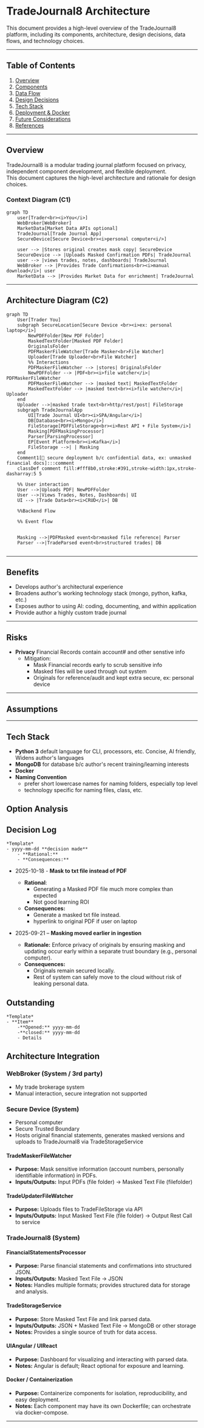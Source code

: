 # TradeJournal8 Architecture

This document provides a high-level overview of the TradeJournal8 platform, including its components, architecture, design decisions, data flows, and technology choices.

---

## Table of Contents

1. [Overview](#overview)
2. [Components](#components)
3. [Data Flow](#data-flow)
4. [Design Decisions](#design-decisions)
5. [Tech Stack](#tech-stack)
6. [Deployment & Docker](#deployment--docker)
7. [Future Considerations](#future-considerations)
8. [References](#references)

---

## Overview

TradeJournal8 is a modular trading journal platform focused on privacy, independent component development, and flexible deployment.  
This document captures the high-level architecture and rationale for design choices.

### Context Diagram (C1)
```mermaid
graph TD
    user[Trader<br><i>You</i>]
    WebBroker[WebBroker]
    MarketData[Market Data APIs optional]
    TradeJournal[Trade Journal App]
    SecureDevice[Secure Device<br><i>personal computer<i/>]

    user --> |Stores original creates mask copy| SecureDevice
    SecureDevice --> |Uploads Masked Confirmation PDFs| TradeJournal
    user --> |views trades, notes, dashboards| TradeJournal
    WebBroker --> |Provides Trade Confirmations<br><i>manual download</i>| user
    MarketData --> |Provides Market Data for enrichment| TradeJournal
```

---

## Architecture Diagram (C2)
```mermaid
graph TD
    User[Trader You]
    subgraph SecureLocation[Secure Device <br><i>ex: personal laptop</i>]
        NewPDFFolder[New PDF Folder]
        MaskedTextFolder[Masked PDF Folder]
        OriginalsFolder
        PDFMaskerFileWatcher[Trade Masker<br>File Watcher]
        Uploader[Trade Uploader<br>File Watcher]
        %% Interactions
        PDFMaskerFileWatcher --> |stores| OriginalsFolder
        NewPDFFolder --> |PDF<br><i>file watcher</i>| PDFMaskerFileWatcher 
        PDFMaskerFileWatcher --> |masked text| MaskedTextFolder
        MaskedTextFolder --> |masked text<br><i>file watcher</i>| Uploader
    end
    Uploader -->|masked trade text<br>http/rest/post| FileStorage
    subgraph TradeJournalApp
        UI[Trade Journal UI<br><i>SPA/Angular</i>]
        DB[Database<br><i>Mongo</i>]
        FileStorage[PDFFileStorage<br><i>Rest API + File System</i>]
        Masking[PDFMaskingProcessor]
        Parser[ParsingProcessor]
        EP[Event Platform<br><i>Kafka</i>]
        FileStorage -->| | Masking
    end
    Comment1[💬 secure deployment b/c confidential data, ex: unmasked financial docs]:::comment
    classDef comment fill:#fff8b0,stroke:#391,stroke-width:1px,stroke-dasharray:5 5

    %% User interaction
    User -->|Uploads PDF| NewPDFFolder
    User -->|Views Trades, Notes, Dashboards| UI
    UI --> |Trade Data<br><i>CRUD</i>| DB

    %%Backend Flow
    
    %% Event flow
    
    
    Masking -->|PDFMasked event<br>masked file reference| Parser
    Parser -->|TradeParsed event<br>structured trades| DB
    

```

---
## Benefits
- Develops author's architectural experience
- Broadens author's working technology stack (mongo, python, kafka, etc.)
- Exposes author to using AI: coding, documenting, and within application
- Provide author a highly custom trade journal


---
## Risks
- **Privacy** Financial Records contain account# and other senstive info
    - Mitigation: 
        - Mask Financial records early to scrub sensitive info
        - Masked files will be used through out system
        - Originals for reference/audit and kept extra secure, ex: personal device 

---
## Assumptions

---
## Tech Stack
- **Python 3** default language for CLI, processors, etc. Concise, AI friendly, Widens author's languages
- **MongoDB** for database b/c author's recent training/learning interests
- **Docker**
- **Naming Convention** 
    - prefer short lowercase names for naming folders, especially top level
    - technology specific for naming files, class, etc.

## Option Analysis

## Decision Log
``` text
*Template*
- yyyy-mm-dd **decision made**
    - **Rational:** 
    - **Consequences:**
```
- 2025-10-18 - **Mask to txt file instead of PDF**
    - **Rational**: 
        - Generating a Masked PDF file much more complex than expected
        - Not good learning ROI
    - **Consequences:**
        - Generate a masked txt file instead.
        - hyperlink to original PDF if user on laptop
        
- 2025-09-21 – **Masking moved earlier in ingestion**
  - **Rationale:** Enforce privacy of originals by ensuring masking and updating occur early within a separate trust boundary (e.g., personal computer).  
  - **Consequences:**  
    - Originals remain secured locally.  
    - Rest of system can safely move to the cloud without risk of leaking personal data.  


## Outstanding
```
*Template*
- **Item**
    -**Opened:** yyyy-mm-dd
    -**closed:** yyyy-mm-dd
    - Details
```

## Architecture Integration 
### WebBroker (System / 3rd party)
- My trade brokerage system
- Manual interaction, secure integration not supported


### Secure Device (System)
- Personal computer
- Secure Trusted Boundary 
- Hosts original financial statements, generates masked versions and uploads to TradeJournal8 via TradeStorageService

#### TradeMaskerFileWatcher
- **Purpose:** Mask sensitive information (account numbers, personally identifiable information) in PDFs.
- **Inputs/Outputs:** Input PDFs (file folder) → Masked Text File (filefolder)

#### TradeUpdaterFileWatcher
- **Purpose:** Uploads files to TradeFileStorage via API
- **Inputs/Outputs:** Input Masked Text File (file folder) → Output Rest Call to service


### TradeJournal8 (System)


#### FinancialStatementsProcessor
- **Purpose:** Parse financial statements and confirmations into structured JSON.
- **Inputs/Outputs:** Masked Text File → JSON
- **Notes:** Handles multiple formats; provides structured data for storage and analysis.

#### TradeStorageService
- **Purpose:** Store Masked Text File and link parsed data.
- **Inputs/Outputs:** JSON + Masked Text File → MongoDB or other storage
- **Notes:** Provides a single source of truth for data access.

#### UIAngular / UIReact
- **Purpose:** Dashboard for visualizing and interacting with parsed data.
- **Notes:** Angular is default; React optional for exposure and learning.

#### Docker / Containerization
- **Purpose:** Containerize components for isolation, reproducibility, and easy deployment.
- **Notes:** Each component may have its own Dockerfile; can orchestrate via docker-compose.

---

